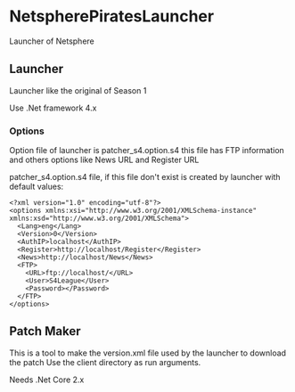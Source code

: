 # NetspherePiratesLauncher
Launcher of Netsphere

## Launcher
Launcher like the original of Season 1

Use .Net framework 4.x

### Options
Option file of launcher is patcher_s4.option.s4
this file has FTP information and others options like News URL and Register URL

patcher_s4.option.s4 file, if this file don't exist is created by launcher with default values:
``````
<?xml version="1.0" encoding="utf-8"?>
<options xmlns:xsi="http://www.w3.org/2001/XMLSchema-instance" xmlns:xsd="http://www.w3.org/2001/XMLSchema">
  <Lang>eng</Lang>
  <Version>0</Version>
  <AuthIP>localhost</AuthIP>
  <Register>http://localhost/Register</Register>
  <News>http://localhost/News</News>
  <FTP>
    <URL>ftp://localhost/</URL>
    <User>S4League</User>
    <Password></Password>
  </FTP>
</options>
``````

## Patch Maker
This is a tool to make the version.xml file used by the launcher to download the patch
Use the client directory as run arguments.

Needs .Net Core 2.x
